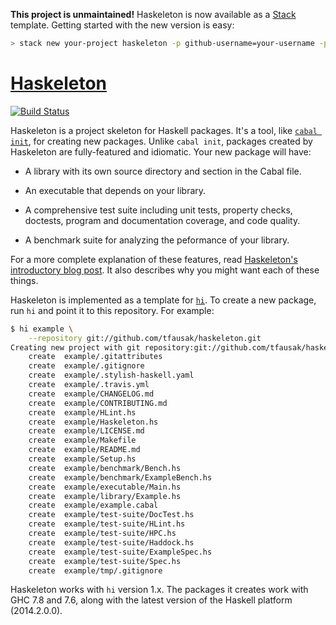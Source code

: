 **This project is unmaintained!**
Haskeleton is now available as a [Stack](haskellstack.org) template.
Getting started with the new version is easy:

``` sh
> stack new your-project haskeleton -p github-username=your-username -p 'author-name=Your Name'
```

# [Haskeleton][1]

[![Build Status][2]][3]

Haskeleton is a project skeleton for Haskell packages. It's a tool,
like [`cabal init`][4], for creating new packages. Unlike `cabal
init`, packages created by Haskeleton are fully-featured and
idiomatic. Your new package will have:

- A library with its own source directory and section in the Cabal
  file.

- An executable that depends on your library.

- A comprehensive test suite including unit tests, property checks,
  doctests, program and documentation coverage, and code quality.

- A benchmark suite for analyzing the peformance of your library.

For a more complete explanation of these features, read [Haskeleton's
introductory blog post][5]. It also describes why you might want
each of these things.

Haskeleton is implemented as a template for [`hi`][6]. To create a
new package, run `hi` and point it to this repository. For example:

``` sh
$ hi example \
    --repository git://github.com/tfausak/haskeleton.git
Creating new project with git repository:git://github.com/tfausak/haskeleton.git
    create  example/.gitattributes
    create  example/.gitignore
    create  example/.stylish-haskell.yaml
    create  example/.travis.yml
    create  example/CHANGELOG.md
    create  example/CONTRIBUTING.md
    create  example/HLint.hs
    create  example/Haskeleton.hs
    create  example/LICENSE.md
    create  example/Makefile
    create  example/README.md
    create  example/Setup.hs
    create  example/benchmark/Bench.hs
    create  example/benchmark/ExampleBench.hs
    create  example/executable/Main.hs
    create  example/library/Example.hs
    create  example/example.cabal
    create  example/test-suite/DocTest.hs
    create  example/test-suite/HLint.hs
    create  example/test-suite/HPC.hs
    create  example/test-suite/Haddock.hs
    create  example/test-suite/ExampleSpec.hs
    create  example/test-suite/Spec.hs
    create  example/tmp/.gitignore
```

Haskeleton works with `hi` version 1.x. The packages it creates
work with GHC 7.8 and 7.6, along with the latest version of the
Haskell platform (2014.2.0.0).

[1]: http://taylor.fausak.me/haskeleton/
[2]: https://img.shields.io/travis/tfausak/haskeleton/master.svg?label=build&style=flat-square
[3]: https://travis-ci.org/tfausak/haskeleton
[4]: https://www.haskell.org/cabal/users-guide/developing-packages.html#using-cabal-init
[5]: http://taylor.fausak.me/2014/03/04/haskeleton-a-haskell-project-skeleton/
[6]: https://github.com/fujimura/hi
